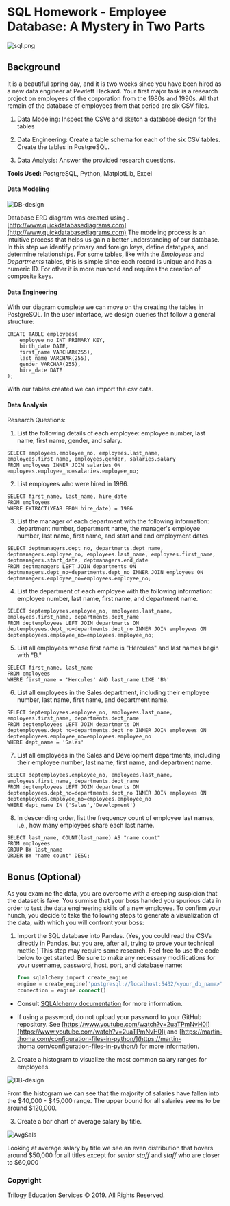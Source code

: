 # SQL Homework - Employee Database: A Mystery in Two Parts

![sql.png](figures/sql.png)


## Background

It is a beautiful spring day, and it is two weeks since you have been hired as a new data engineer at Pewlett Hackard. Your first major task is a research project on employees of the corporation from the 1980s and 1990s. All that remain of the database of employees from that period are six CSV files.

1. Data Modeling: Inspect the CSVs and sketch a database design for the tables

2. Data Engineering: Create a table schema for each of the six CSV tables. Create the tables in PostgreSQL.

3. Data Analysis: Answer the provided research questions.

**Tools Used:** PostgreSQL, Python, MatplotLib, Excel


#### Data Modeling

![DB-design](figures/dbd.png)

Database ERD diagram was created using .[http://www.quickdatabasediagrams.com](http://www.quickdatabasediagrams.com)
The modeling process is an intuitive process that helps us gain a better understanding of our database. In this step we identify primary and foreign keys, define datatypes, and determine relationships. For some tables, like with the *Employees* and *Departments* tables, this is simple since each record is unique and has a numeric ID. For other it is more nuanced and requires the creation of composite keys. 


#### Data Engineering

With our diagram complete we can move on the creating the tables in PostgreSQL. In the user interface, we design queries that follow a general structure: 
```
CREATE TABLE employees(
	employee_no INT PRIMARY KEY,
	birth_date DATE,
	first_name VARCHAR(255),
	last_name VARCHAR(255),
	gender VARCHAR(255),
	hire_date DATE
);
```
With our tables created we can import the csv data.

#### Data Analysis

Research Questions:

1. List the following details of each employee: employee number, last name, first name, gender, and salary.
```
SELECT employees.employee_no, employees.last_name, employees.first_name, employees.gender, salaries.salary
FROM employees INNER JOIN salaries ON 
employees.employee_no=salaries.employee_no;
```
2. List employees who were hired in 1986.
```
SELECT first_name, last_name, hire_date
FROM employees
WHERE EXTRACT(YEAR FROM hire_date) = 1986
```
3. List the manager of each department with the following information: department number, department name, the manager's employee number, last name, first name, and start and end employment dates.
```
SELECT deptmanagers.dept_no, departments.dept_name, deptmanagers.employee_no, employees.last_name, employees.first_name, deptmanagers.start_date, deptmanagers.end_date
FROM deptmanagers LEFT JOIN departments ON
deptmanagers.dept_no=departments.dept_no INNER JOIN employees ON
deptmanagers.employee_no=employees.employee_no;
```
4. List the department of each employee with the following information: employee number, last name, first name, and department name.
```
SELECT deptemployees.employee_no, employees.last_name, employees.first_name, departments.dept_name
FROM deptemployees LEFT JOIN departments ON
deptemployees.dept_no=departments.dept_no INNER JOIN employees ON
deptemployees.employee_no=employees.employee_no;
```
5. List all employees whose first name is "Hercules" and last names begin with "B."
```
SELECT first_name, last_name
FROM employees
WHERE first_name = 'Hercules' AND last_name LIKE 'B%'
```
6. List all employees in the Sales department, including their employee number, last name, first name, and department name.
```
SELECT deptemployees.employee_no, employees.last_name, employees.first_name, departments.dept_name
FROM deptemployees LEFT JOIN departments ON
deptemployees.dept_no=departments.dept_no INNER JOIN employees ON
deptemployees.employee_no=employees.employee_no
WHERE dept_name = 'Sales'
```
7. List all employees in the Sales and Development departments, including their employee number, last name, first name, and department name.
```
SELECT deptemployees.employee_no, employees.last_name, employees.first_name, departments.dept_name
FROM deptemployees LEFT JOIN departments ON
deptemployees.dept_no=departments.dept_no INNER JOIN employees ON
deptemployees.employee_no=employees.employee_no
WHERE dept_name IN ('Sales','Development')
```
8. In descending order, list the frequency count of employee last names, i.e., how many employees share each last name.
```
SELECT last_name, COUNT(last_name) AS "name count"
FROM employees
GROUP BY last_name
ORDER BY "name count" DESC;
```
## Bonus (Optional)

As you examine the data, you are overcome with a creeping suspicion that the dataset is fake. You surmise that your boss handed you spurious data in order to test the data engineering skills of a new employee. To confirm your hunch, you decide to take the following steps to generate a visualization of the data, with which you will confront your boss:

1. Import the SQL database into Pandas. (Yes, you could read the CSVs directly in Pandas, but you are, after all, trying to prove your technical mettle.) This step may require some research. Feel free to use the code below to get started. Be sure to make any necessary modifications for your username, password, host, port, and database name:

   ```sql
   from sqlalchemy import create_engine
   engine = create_engine('postgresql://localhost:5432/<your_db_name>')
   connection = engine.connect()
   ```

* Consult [SQLAlchemy documentation](https://docs.sqlalchemy.org/en/latest/core/engines.html#postgresql) for more information.

* If using a password, do not upload your password to your GitHub repository. See [https://www.youtube.com/watch?v=2uaTPmNvH0I](https://www.youtube.com/watch?v=2uaTPmNvH0I) and [https://martin-thoma.com/configuration-files-in-python/](https://martin-thoma.com/configuration-files-in-python/) for more information.

2. Create a histogram to visualize the most common salary ranges for employees.

![DB-design](figures/SalaryDist.png)

From the histogram we can see that the majority of salaries have fallen into the $40,000 - $45,000 range. The upper bound for all salaries seems to be around $120,000.

3. Create a bar chart of average salary by title.

![AvgSals](figures/AvgSalTitle)

Looking at average salary by title we see an even distribution that hovers around $50,000 for all titles except for *senior staff* and *staff* who are closer to $60,000

### Copyright

Trilogy Education Services © 2019. All Rights Reserved.
